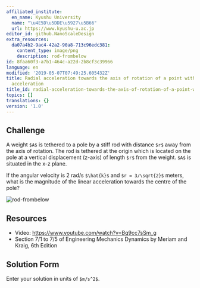 ```yaml
---
affiliated_institute:
  en_name: Kyushu University
  name: "\u4E5D\u5DDE\u5927\u5B66"
  url: https://www.kyushu-u.ac.jp
editor_id: github.NanoScaleDesign
extra_resources:
  da07a4b2-9ac4-42a2-90a8-713c96edc381:
    content_type: image/png
    description: rod-frombelow
id: 8faa60f3-a7b1-464c-a22d-2b8cf3c39966
language: en
modified: '2019-05-07T07:49:25.605432Z'
title: Radial acceleration towards the axis of rotation of a point with no angular
  acceleration
title_id: radial-acceleration-towards-the-axis-of-rotation-of-a-point-with-no-angular-acceleration
topics: []
translations: {}
version: '1.0'
---
```


## Challenge
A weight `$A$` is tethered to a pole by a stiff rod with distance `$r$` away from the axis of rotation. The rod is tethered at the origin which is located on the pole at a vertical displacement (z-axis) of length `$r$` from the weight. `$A$` is situated in the x-z plane.

If the angular velocity is 2 rad/s `$\hat{k}$` and `$r = 3/\sqrt{2}$` meters, what is the magnitude of the linear acceleration towards the centre of the pole?

![rod-frombelow](/api/v0/teachers/github.NanoScaleDesign/resources/public/da07a4b2-9ac4-42a2-90a8-713c96edc381.png/da07a4b2-9ac4-42a2-90a8-713c96edc381.png)

## Resources
- Video: https://www.youtube.com/watch?v=Bq9cc7sSm_g
- Section 7/1 to 7/5 of Engineering Mechanics Dynamics by Meriam and Kraig, 6th Edition


## Solution Form
Enter your solution in units of `$m/s^2$`.
